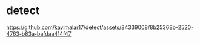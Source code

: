 # detect
https://github.com/kavimalar17/detect/assets/84339008/8b25368b-2520-4763-b83a-bafdaa414f47
